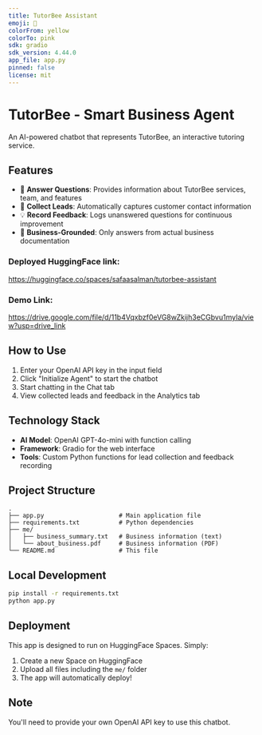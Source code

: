 ```yaml
---
title: TutorBee Assistant
emoji: 🐝
colorFrom: yellow
colorTo: pink
sdk: gradio
sdk_version: 4.44.0
app_file: app.py
pinned: false
license: mit
---
```


# TutorBee - Smart Business Agent

An AI-powered chatbot that represents TutorBee, an interactive tutoring service.

## Features

- 💬 **Answer Questions**: Provides information about TutorBee services, team, and features
- 📝 **Collect Leads**: Automatically captures customer contact information
- 💡 **Record Feedback**: Logs unanswered questions for continuous improvement
- 🎯 **Business-Grounded**: Only answers from actual business documentation

### Deployed HuggingFace link: 
https://huggingface.co/spaces/safaasalman/tutorbee-assistant

### Demo Link:
https://drive.google.com/file/d/11b4Vqxbzf0eVG8wZkijh3eCGbvu1myIa/view?usp=drive_link

## How to Use

1. Enter your OpenAI API key in the input field
2. Click "Initialize Agent" to start the chatbot
3. Start chatting in the Chat tab
4. View collected leads and feedback in the Analytics tab

## Technology Stack

- **AI Model**: OpenAI GPT-4o-mini with function calling
- **Framework**: Gradio for the web interface
- **Tools**: Custom Python functions for lead collection and feedback recording

## Project Structure

```
.
├── app.py                     # Main application file
├── requirements.txt           # Python dependencies
├── me/
│   ├── business_summary.txt   # Business information (text)
│   └── about_business.pdf     # Business information (PDF)
└── README.md                  # This file
```

## Local Development

```bash
pip install -r requirements.txt
python app.py
```

## Deployment

This app is designed to run on HuggingFace Spaces. Simply:
1. Create a new Space on HuggingFace
2. Upload all files including the `me/` folder
3. The app will automatically deploy!

## Note

You'll need to provide your own OpenAI API key to use this chatbot.


